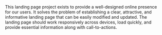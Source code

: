 This landing page project exists to provide a well-designed online presence for our users. It solves the problem of establishing a clear, attractive, and informative landing page that can be easily modified and updated. The landing page should work responsively across devices, load quickly, and provide essential information along with call-to-actions. 